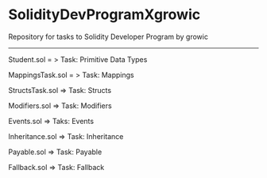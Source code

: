 # SolidityDevProgramXgrowic

Repository for tasks to Solidity Developer Program by growic
__________________________________________________________________

Student.sol = > Task: Primitive Data Types

MappingsTask.sol = > Task: Mappings

StructsTask.sol => Task: Structs

Modifiers.sol => Task: Modifiers

Events.sol => Taks: Events

Inheritance.sol => Task: Inheritance

Payable.sol => Task: Payable

Fallback.sol => Task: Fallback


